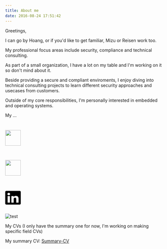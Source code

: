 ```yaml
---
title: About me
date: 2016-08-24 17:51:42
---
```

Greetings,

I can go by Hoang, or if you'd like to get familiar, Mizu or Reisen work too.

My professional focus areas include security, compliance and technical consulting.

As part of a small organization, I have a lot on my table and I'm working on it so don't mind about it.

Beside providing a secure and compliant enviroments, I enjoy diving into technical consulting projects to learn different security approaches and usecases from customers.

Outside of my core responsibilities, I'm personally interested in embedded and operating systems.

My ...

# <img src="envelope-solid.svg" width="50" height="50">
# <img src="images/github-brands-solid.svg" width="50" height="50">
# <img src="static/images/linkedin-brands-solid.svg" width="50" height="50">

![test](/images/test.svg)


My CVs (I only have the summary one for now, I'm working on making specific field CVs)

My summary CV:
[Summary-CV](</attachments/Summary CV - Nov24.pdf>)

